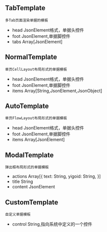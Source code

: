 ## TabTemplate
    多Tab页面渲染单据的模板
* head
    JsonElement格式，单据头控件
* foot
    JsonElement,单据脚控件
* tabs
    Array[JsonElement]
## NormalTemplate
    单页CellLayout布局形式的单据模板
* head
    JsonElement格式，单据头控件
* foot
    JsonElement,单据脚控件
* items
    Array[String,JsonElement,JsonObject]

## AutoTemplate
    单页FlowLayout布局形式的单据模板
* head
    JsonElement格式，单据头控件
* foot
    JsonElement,单据脚控件
* items
    Array[JsonElement]
## ModalTemplate
    弹出框布局形式的单据模板
* actions
    Array[{
        text: String,
        yigoid: String,
    }]
* title
    String
* content
    JsonElement

## CustomTemplate
    自定义单据模板
* control
    String,指向系统中定义的一个控件